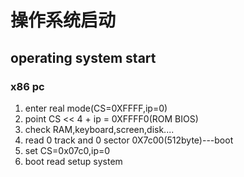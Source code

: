 # 操作系统启动
## operating system start
### x86 pc
1. enter real mode(CS=0XFFFF,ip=0)
2. point CS << 4 + ip = 0XFFFF0(ROM BIOS)
3. check RAM,keyboard,screen,disk....
4. read 0 track and 0 sector 0X7c00(512byte)---boot
5. set CS=0x07c0,ip=0
6. boot read setup system

